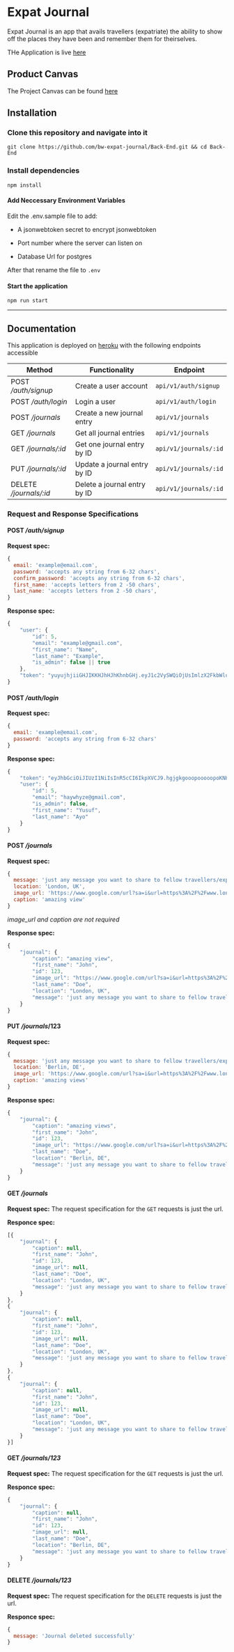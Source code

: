 # Expat Journal

Expat Journal is an app that avails travellers (expatriate) the ability to show off the places they have been and remember them for theirselves.

THe Application is live [here](https://expat-journals.herokuapp.com/)

## Product Canvas

The Project Canvas can be found [here](https://docs.google.com/document/d/1EGGg6r0eoXauKAv70OptMaCKRBlZm1BM_5miGzqpHQI/edit#heading=h.4oicemcbd57)

## Installation

### Clone this repository and navigate into it

`git clone https://github.com/bw-expat-journal/Back-End.git && cd Back-End`

### Install dependencies

`npm install`

#### Add Neccessary Environment Variables

 Edit the .env.sample file to add:

- A jsonwebtoken secret to encrypt jsonwebtoken

- Port number where the server can listen on

- Database Url for postgres

After that rename the file to `.env`

#### Start the application

`npm run start`

---

## Documentation

This application is deployed on [heroku](https://expat-journals.herokuapp.com/) with the following endpoints accessible

|Method|Functionality|Endpoint|
|-|-|-|
|POST _/auth/signup_|Create a user account|`api/v1/auth/signup`|
|POST _/auth/login_|Login a user|`api/v1/auth/login`          |
|POST _/journals_|Create a new journal entry|`api/v1/journals`|
|GET _/journals_|Get all journal entries|`api/v1/journals`|
|GET _/journals/:id_|Get one journal entry by ID|`api/v1/journals/:id`|
|PUT _/journals/:id_|Update a journal entry by ID|`api/v1/journals/:id`|
|DELETE _/journals/:id_|Delete a journal entry by ID|`api/v1/journals/:id`|

### Request and Response Specifications

#### POST _/auth/signup_

**Request spec:**

```javascript
{
  email: 'example@email.com',
  password: 'accepts any string from 6-32 chars',
  confirm_password: 'accepts any string from 6-32 chars',
  first_name: 'accepts letters from 2 -50 chars',
  last_name: 'accepts letters from 2 -50 chars',
}
```

**Response spec:**

```javascript
{
    "user": {
        "id": 5,
        "email": "example@gmail.com",
        "first_name": "Name",
        "last_name": "Example",
        "is_admin": false || true
    },
    "token": "yuyujhjiiGHJIKKHJhHJhKhnbGHj.eyJ1c2VySWQiOjUsImlzX2FkbWluIjpmYWxzZSwiaWF0IjoxNTY0NDk1OTg4LCJleHAiOjE1NjUxMDA3ODh9.SgCpomiiiioidhjdfI"
}
```

#### POST _/auth/login_

**Request spec:**

```javascript
{
  email: 'example@email.com',
  password: 'accepts any string from 6-32 chars'
}
```

**Response spec:**

```javascript
{
    "token": "eyJhbGciOiJIUzI1NiIsInR5cCI6IkpXVCJ9.hgjgkgooopooooopoKNHIOKKLOHHhoooooooo._7_DcsvIG6XlqRtmoqX3NmWnkREkFfkqswtmkCo1O2M",
    "user": {
        "id": 5,
        "email": "haywhyze@gmail.com",
        "is_admin": false,
        "first_name": "Yusuf",
        "last_name": "Ayo"
    }
}
```

#### POST _/journals_

**Request spec:**

```javascript
{
  message: 'just any message you want to share to fellow travellers/expatriates about your experience at a place',
  location: 'London, UK',
  image_url: 'https://www.google.com/url?sa=i&url=https%3A%2F%2Fwww.lonelyplanet.com%2Fengland%2Flondon&psig=AOvVaw35sE4hrNybr_nCpmm3me_X&ust=1583384933569000&source=images&cd=vfe&ved=0CAIQjRxqFwoTCLi1htqGgOgCFQAAAAAdAAAAABAD',
  caption: 'amazing view'
}
```
*image_url and caption are not required*

**Response spec:**

```javascript
{
    "journal": {
        "caption": "amazing view",
        "first_name": "John",
        "id": 123,
        "image_url": "https://www.google.com/url?sa=i&url=https%3A%2F%2Fwww.lonelyplanet.com%2Fengland%2Flondon&psig=AOvVaw35sE4hrNybr_nCpmm3me_X&ust=1583384933569000&source=images&cd=vfe&ved=0CAIQjRxqFwoTCLi1htqGgOgCFQAAAAAdAAAAABAD",
        "last_name": "Doe",
        "location": "London, UK",
        "message": 'just any message you want to share to fellow travellers/expatriates about your experience at a place'
    }
}
```

#### PUT _/journals_/123

**Request spec:**

```javascript
{
  message: 'just any message you want to share to fellow travellers/expatriates about your experience at a place',
  location: 'Berlin, DE',
  image_url: 'https://www.google.com/url?sa=i&url=https%3A%2F%2Fwww.lonelyplanet.com%2Fengland%2Flondon&psig=AOvVaw35sE4hrNybr_nCpmm3me_X&ust=1583384933569000&source=images&cd=vfe&ved=0CAIQjRxqFwoTCLi1htqGgOgCFQAAAAAdAAAAABAD',
  caption: 'amazing views'
}
```

**Response spec:**

```javascript
{
    "journal": {
        "caption": "amazing views",
        "first_name": "John",
        "id": 123,
        "image_url": "https://www.google.com/url?sa=i&url=https%3A%2F%2Fwww.lonelyplanet.com%2Fengland%2Flondon&psig=AOvVaw35sE4hrNybr_nCpmm3me_X&ust=1583384933569000&source=images&cd=vfe&ved=0CAIQjRxqFwoTCLi1htqGgOgCFQAAAAAdAAAAABAD",
        "last_name": "Doe",
        "location": "Berlin, DE",
        "message": 'just any message you want to share to fellow travellers/expatriates about your experience at a place'
    }
}
```

#### GET _/journals_

**Request spec:** The  request specification for the `GET` requests is just the url.

**Responce spec:**

```javascript
[{
    "journal": {
        "caption": null,
        "first_name": "John",
        "id": 123,
        "image_url": null,
        "last_name": "Doe",
        "location": "London, UK",
        "message": 'just any message you want to share to fellow travellers/expatriates about your experience at a place'
    }
},
{
    "journal": {
        "caption": null,
        "first_name": "John",
        "id": 123,
        "image_url": null,
        "last_name": "Doe",
        "location": "London, UK",
        "message": 'just any message you want to share to fellow travellers/expatriates about your experience at a place'
    }
},
{
    "journal": {
        "caption": null,
        "first_name": "John",
        "id": 123,
        "image_url": null,
        "last_name": "Doe",
        "location": "London, UK",
        "message": 'just any message you want to share to fellow travellers/expatriates about your experience at a place'
    }
}]
```

#### GET _/journals/123_

**Request spec:** The request specification for the `GET` requests is just the url.

**Responce spec:**

```javascript
{
    "journal": {
        "caption": null,
        "first_name": "John",
        "id": 123,
        "image_url": null,
        "last_name": "Doe",
        "location": "Berlin, DE",
        "message": 'just any message you want to share to fellow travellers/expatriates about your experience at a place'
    }
}
```

#### DELETE _/journals/123_

**Request spec:** The request specification for the `DELETE` requests is just the url.

**Responce spec:**

```javascript
{
  message: 'Journal deleted successfully'
}
```
